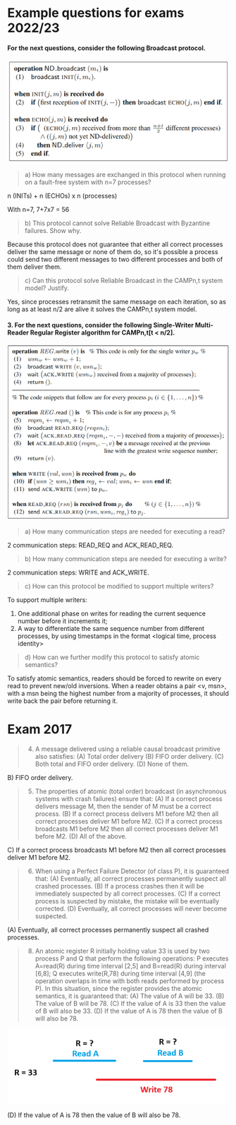 # Example questions for exams 2022/23

#### For the next questions, consider the following Broadcast protocol.

![](./resources/example-questions-2223-2.png)

> a) How many messages are exchanged in this protocol when running on a fault-free system with n=7 processes?

n (INITs) + n (ECHOs) x n (processes)

With n=7, 7+7x7 = 56

> b) This protocol cannot solve Reliable Broadcast with Byzantine failures. Show why.

Because this protocol does not guarantee that either all correct processes deliver the same message or none of them do, so it's possible a process could send two different messages to two different processes and both of them deliver them.

> c) Can this protocol solve Reliable Broadcast in the CAMPn,t system model? Justify.

Yes, since processes retransmit the same message on each iteration, so as long as at least n/2 are alive it solves the CAMPn,t system model.

#### 3. For the next questions, consider the following Single-Writer Multi-Reader Regular Register algorithm for CAMPn,t\[t < n/2].

![](./resources/example-questions-2223-3.png)

> a) How many communication steps are needed for executing a read?

2 communication steps: READ_REQ and ACK_READ_REQ.

> b) How many communication steps are needed for executing a write?

2 communication steps:  WRITE and ACK_WRITE.

> c) How can this protocol be modified to support multiple writers?

To support multiple writers:
1. One additional phase on writes for reading the current sequence number before it increments it;
2. A way to differentiate the same sequence number from different processes, by using timestamps in the format \<logical time, process identity\>

> d) How can we further modify this protocol to satisfy atomic semantics?

To satisfy atomic semantics, readers should be forced to rewrite on every read to prevent new/old inversions. When a reader obtains a pair \<v, msn\>, with a msn being the highest number from a majority of processes, it should write back the pair before returning it.

# Exam 2017

> 4. A message delivered using a reliable causal broadcast primitive also satisfies: 
>	(A) Total order delivery
>	(B) FIFO order delivery.
>	(C) Both total and FIFO order delivery.
>	(D) None of them.

B) FIFO order delivery.

> 5. The properties of atomic (total order) broadcast (in asynchronous systems with crash failures) ensure that:
>	(A) If a correct process delivers message M, then the sender of M must be a correct process.
>	(B) If a correct process delivers M1 before M2 then all correct processes deliver M1 before M2.
>	(C) If a correct process broadcasts M1 before M2 then all correct processes deliver M1 before M2.
>	(D) All of the above.

C) If a correct process broadcasts M1 before M2 then all correct processes deliver M1 before M2.

> 6. When using a Perfect Failure Detector (of class P), it is guaranteed that:
>	(A) Eventually, all correct processes permanently suspect all crashed processes.
>	(B) If a process crashes then it will be immediately suspected by all correct processes.
>	(C) If a correct process is suspected by mistake, the mistake will be eventually corrected.
>	(D) Eventually, all correct processes will never become suspected.

(A) Eventually, all correct processes permanently suspect all crashed processes.

> 8. An atomic register R initially holding value 33 is used by two process P and Q that perform the following operations: P executes A=read(R) during time interval \[2,5] and B=read(R) during interval \[6,8]; Q executes write(R,78) during time interval \[4,9] (the operation overlaps in time with both reads performed by process P). In this situation, since the register provides the atomic semantics, it is guaranteed that:
>	(A) The value of A will be 33.
>	(B) The value of B will be 78.
>	(C) If the value of A is 33 then the value of B will also be 33.
>	(D) If the value of A is 78 then the value of B will also be 78.

![](./resources/exam-2018-8.png)

(D) If the value of A is 78 then the value of B will also be 78.